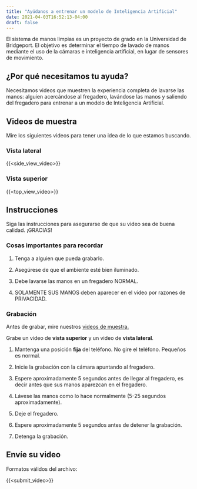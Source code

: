 ```yaml
---
title: "Ayúdanos a entrenar un modelo de Inteligencia Artificial"
date: 2021-04-03T16:52:13-04:00
draft: false
---
```


El sistema de manos limpias es un proyecto de grado en la Universidad de Bridgeport. El objetivo es
determinar el tiempo de lavado de manos mediante el uso de la cámaras e inteligencia artificial, en lugar de sensores de movimiento.

## ¿Por qué necesitamos tu ayuda?

Necesitamos videos que muestren la experiencia completa de lavarse las manos: alguien acercándose al fregadero, lavándose las manos y saliendo del fregadero para entrenar a un modelo de Inteligencia Artificial.

## Videos de muestra

Mire los siguientes videos para tener una idea de lo que estamos buscando.

### Vista lateral

{{<side_view_video>}}

### Vista superior

{{<top_view_video>}}

## Instrucciones

Siga las instrucciones para asegurarse de que su video sea de buena calidad. ¡GRACIAS!

### Cosas importantes para recordar

1. Tenga a alguien que pueda grabarlo.

2. Asegúrese de que el ambiente esté bien iluminado.

3. Debe lavarse las manos en un fregadero NORMAL.

4. SOLAMENTE SUS MANOS deben aparecer en el video por razones de PRIVACIDAD.

### Grabación

Antes de grabar, mire nuestros [videos de muestra.](#videos-de-muestra)

Grabe un video de **vista superior** y un video de **vista lateral**.

1. Mantenga una posición **fija** del teléfono. No gire el teléfono. Pequeños es normal.

2. Inicie la grabación con la cámara apuntando al fregadero.

3. Espere aproximadamente 5 segundos antes de llegar al fregadero, es decir antes que sus manos aparezcan
en el fregadero.

4. Lávese las manos como lo hace normalmente (5-25 segundos aproximadamente).

5. Deje el fregadero.

6. Espere aproximadamente 5 segundos antes de detener la grabación.

7. Detenga la grabación.

## Envíe su video

Formatos válidos del archivo:

{{<submit_video>}}

